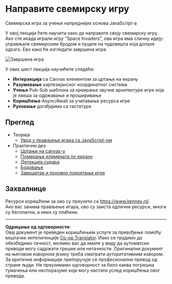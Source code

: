 <!--
CO_OP_TRANSLATOR_METADATA:
{
  "original_hash": "c40a698395ee5102715f7880bba3f2e7",
  "translation_date": "2025-08-27T22:15:48+00:00",
  "source_file": "6-space-game/README.md",
  "language_code": "sr"
}
-->
# Направите свемирску игру

Свемирска игра за учење напреднијих основа JavaScript-а

У овој лекцији ћете научити како да направите своју свемирску игру. Ако сте икада играли игру "Space Invaders", ова игра има сличну идеју: управљате свемирским бродом и пуцате на чудовишта која долазе одозго. Ево како ће изгледати завршена игра:

![Завршена игра](../../../6-space-game/images/pewpew.gif)

У ових шест лекција научићете следеће:

- **Интеракција** са Canvas елементом за цртање на екрану
- **Разумевање** картезијанског координатног система
- **Учење** Pub-Sub шаблона за креирање звучне архитектуре игре која је лакша за одржавање и проширивање
- **Коришћење** Async/Await за учитавање ресурса игре
- **Руковање** догађајима са тастатуре

## Преглед

- Теорија
   - [Увод у прављење игара са JavaScript-ом](1-introduction/README.md)
- Практични део
   - [Цртање на canvas-у](2-drawing-to-canvas/README.md)
   - [Померање елемената по екрану](3-moving-elements-around/README.md)
   - [Детекција судара](4-collision-detection/README.md)
   - [Бодовање](5-keeping-score/README.md)
   - [Завршетак и поновно покретање игре](6-end-condition/README.md)

## Захвалнице

Ресурси коришћени за ово су преузети са https://www.kenney.nl/.  
Ако вас занима прављење игара, ово су заиста одлични ресурси, многи су бесплатни, а неки су плаћени.

---

**Одрицање од одговорности**:  
Овај документ је преведен коришћењем услуге за превођење помоћу вештачке интелигенције [Co-op Translator](https://github.com/Azure/co-op-translator). Иако се трудимо да обезбедимо тачност, молимо вас да имате у виду да аутоматски преводи могу садржати грешке или нетачности. Оригинални документ на његовом изворном језику треба сматрати ауторитативним извором. За критичне информације препоручује се професионални превод од стране људи. Не преузимамо одговорност за било каква погрешна тумачења или неспоразуме који могу настати услед коришћења овог превода.